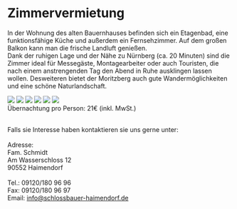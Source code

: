 # Zimmervermietung

<image-slider :images="['zimmer-4.jpg', 'zimmer-5.jpg','zimmer-6.jpg','haus-2.jpg', 'haus-3.jpg']"></image-slider>

In der Wohnung des alten Bauernhauses befinden sich ein Etagenbad, eine funktionsfähige Küche und außerdem ein Fernsehzimmer.
Auf dem großen Balkon kann man die frische Landluft genießen.   
Dank der ruhigen Lage und der Nähe zu Nürnberg (ca. 20 Minuten) sind die Zimmer ideal für Messegäste, Montagearbeiter oder auch Touristen, die nach einem anstrengenden Tag den Abend in Ruhe ausklingen lassen wollen. Desweiteren bietet der Moritzberg auch gute Wandermöglichkeiten und eine schöne Naturlandschaft.
<div class="flex justify-between flex-wrap">
    <img class="my-6" src="/Zimmer 1.jpg" />
    <img class="my-6" src="/Zimmer 2.jpg" />
    <img class="my-6" src="/Einzelzimmer.jpg" />
    <img class="my-6" src="/Kueche.jpg" />
    <img class="my-6" src="/Fernsehraum.jpg" />
    <img class="my-6" src="/Bad.jpg" />
</div>
Übernachtung pro Person: 21€   
(inkl. MwSt.) 
<br></br>

Falls sie Interesse haben kontaktieren sie uns gerne unter:
<br></br>
Adresse:   
Fam. Schmidt   
Am Wasserschloss 12   
90552 Haimendorf
<br></br>
Tel.: 09120/180 96 96   
Fax: 09120/180 96 97   
Email: info@schlossbauer-haimendorf.de